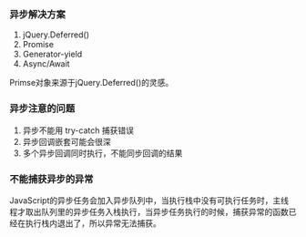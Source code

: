 ### 异步解决方案
1. jQuery.Deferred()
2. Promise
3. Generator-yield
4. Async/Await

Primse对象来源于jQuery.Deferred()的灵感。

### 异步注意的问题
1. 异步不能用 try-catch 捕获错误
2. 异步回调嵌套可能会很深
3. 多个异步回调同时执行，不能同步回调的结果

### 不能捕获异步的异常
JavaScript的异步任务会加入异步队列中，当执行栈中没有可执行任务时，主线程才取出队列里的异步任务入栈执行，当异步任务执行的时候，捕获异常的函数已经在执行栈内退出了，所以异常无法捕获。
